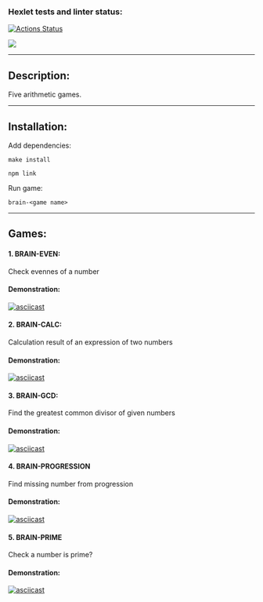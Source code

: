 ### Hexlet tests and linter status:
[![Actions Status](https://github.com/Aallyycoop/frontend-project-44/workflows/hexlet-check/badge.svg)](https://github.com/Aallyycoop/frontend-project-44/actions)

<a href="https://codeclimate.com/github/Aallyycoop/frontend-project-44/maintainability"><img src="https://api.codeclimate.com/v1/badges/f1c00526e25ff92f09fc/maintainability" /></a>

***
## Description:
Five arithmetic games.

***
## Installation:

Add dependencies:

```
make install
```
```
npm link
```

Run game:

```
brain-<game name>
```
***
## Games:

#### 1. BRAIN-EVEN:

Check evennes of a number 
#### Demonstration:
[![asciicast](https://asciinema.org/a/549605.svg)](https://asciinema.org/a/549605)

#### 2. BRAIN-CALC:

Calculation result of an expression of two numbers
#### Demonstration:
[![asciicast](https://asciinema.org/a/x00oxVEZPWW1FHP9KVPGMD2w9.svg)](https://asciinema.org/a/x00oxVEZPWW1FHP9KVPGMD2w9)

#### 3. BRAIN-GCD:

Find the greatest common divisor of given numbers
#### Demonstration:
[![asciicast](https://asciinema.org/a/dEnHcNYpB4jxVIvwmYChNkTGM.svg)](https://asciinema.org/a/dEnHcNYpB4jxVIvwmYChNkTGM)

#### 4. BRAIN-PROGRESSION

Find missing number from progression
#### Demonstration:
[![asciicast](https://asciinema.org/a/fWWdGCcwmU7MnrTObfEkqOnUH.svg)](https://asciinema.org/a/fWWdGCcwmU7MnrTObfEkqOnUH)

#### 5. BRAIN-PRIME

Check a number is prime?
#### Demonstration:
[![asciicast](https://asciinema.org/a/jmvOcxhzOqTNMaCH2Ato08ygb.svg)](https://asciinema.org/a/jmvOcxhzOqTNMaCH2Ato08ygb)